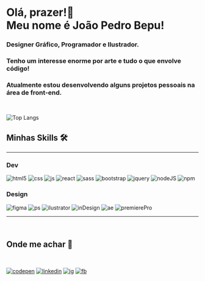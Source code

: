 # Olá, prazer!🦞<br>Meu nome é <strong>João Pedro Bepu!</strong> 

### Designer Gráfico, Programador e Ilustrador.

### Tenho um interesse enorme por arte e tudo o que envolve código!

### Atualmente estou desenvolvendo alguns projetos pessoais na área de front-end.




<br>

![Top Langs](https://github-readme-stats.vercel.app/api/top-langs/?username=jpbepu&layout=compact&theme=monokai)




## Minhas Skills 🛠️
---------------------

### Dev


![html5](https://img.shields.io/badge/HTML5-E34F26?style=for-the-badge&logo=html5&logoColor=white)
![css](https://img.shields.io/badge/CSS3-1572B6?style=for-the-badge&logo=css3&logoColor=white)
![js](https://img.shields.io/badge/JavaScript-323330?style=for-the-badge&logo=javascript&logoColor=F7DF1E`)
![react](https://img.shields.io/badge/React-20232A?style=for-the-badge&logo=react&logoColor=61DAFB)
![sass](https://img.shields.io/badge/Sass-CC6699?style=for-the-badge&logo=sass&logoColor=white)
![bootstrap](https://img.shields.io/badge/Bootstrap-563D7C?style=for-the-badge&logo=bootstrap&logoColor=white)
![jquery](https://img.shields.io/badge/jQuery-0769AD?style=for-the-badge&logo=jquery&logoColor=white)
![nodeJS](https://img.shields.io/badge/Node.js-339933?style=for-the-badge&logo=nodedotjs&logoColor=white)
![npm](https://img.shields.io/badge/npm-CB3837?style=for-the-badge&logo=npm&logoColor=white)




### Design

![figma](https://img.shields.io/badge/Figma-F24E1E?style=for-the-badge&logo=figma&logoColor=white)
![ps](https://img.shields.io/badge/Adobe%20Photoshop-31A8FF?style=for-the-badge&logo=Adobe%20Photoshop&logoColor=black)
![ilustrator](https://img.shields.io/badge/Adobe%20Illustrator-FF9A00?style=for-the-badge&logo=adobe%20illustrator&logoColor=white)
![inDesign](https://img.shields.io/badge/Adobe%20InDesign-FF3366?style=for-the-badge&logo=Adobe%20InDesign&logoColor=white)
![ae](https://img.shields.io/badge/Adobe%20after%20affects-CF96FD?style=for-the-badge&logo=Adobe%20after%20effects&logoColor=393665)
![premierePro](https://img.shields.io/badge/Adobe%20Premiere%20Pro-9999FF?style=for-the-badge&logo=Adobe%20Premiere%20Pro&logoColor=white)



--------------------
<br>

## Onde me achar 🔎

<br>

<a href='https://codepen.io/jpbepu'>![codepen](https://img.shields.io/badge/Codepen-000000?style=for-the-badge&logo=codepen&logoColor=white)</a> <a href='https://www.linkedin.com/in/joão-pedro-bepu'>![linkedin](https://img.shields.io/badge/LinkedIn-0077B5?style=for-the-badge&logo=linkedin&logoColor=white)</a> <a href='https://www.instagram.com/jpbepu/'>![ig](https://img.shields.io/badge/Instagram-E4405F?style=for-the-badge&logo=instagram&logoColor=white)</a> <a href='https://www.facebook.com/joao.bepu'>![fb](https://img.shields.io/badge/Facebook-1877F2?style=for-the-badge&logo=facebook&logoColor=white)</a>



















